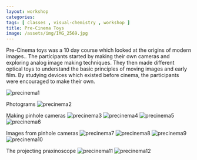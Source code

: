 ```yaml
---
layout: workshop
categories:
tags: [ classes , visual-chemistry , workshop ]
title: Pre-Cinema Toys
image: /assets/img/IMG_2569.jpg
---
```

Pre-Cinema toys was a 10 day course which looked at the origins of modern images.. The participants started by making their own cameras and exploring analog image making techniques. They then made different optical toys to understand the basic principles of moving images and early film. By studying devices which existed before cinema, the participants were encouraged to make their own.
<!--more-->

![precinema1]({{site.baseurl}}/assets/img/IMG_20150901_150931.jpg)

Photograms
![precinema2]({{site.baseurl}}/assets/img/IMG_20150903_173459.jpg)

Making pinhole cameras
![precinema3]({{site.baseurl}}/assets/img/IMG_20150902_152405.jpg)
![precinema4]({{site.baseurl}}/assets/img/IMG_20150902_162219.jpg)
![precinema5]({{site.baseurl}}/assets/img/IMG_2576-225x300.jpg)
![precinema6]({{site.baseurl}}/assets/img/IMG_2578-300x174.jpg)

Images from pinhole cameras
![precinema7]({{site.baseurl}}/assets/img/IMG_2569.jpg)
![precinema8]({{site.baseurl}}/assets/img/IMG_20150903_123939.jpg)
![precinema9]({{site.baseurl}}/assets/img/IMG_20150903_124248-925x1024.jpg)
![precinema10]({{site.baseurl}}/assets/img/IMG_20150903_173435.jpg)


The projecting praxinoscope
![precinema11]({{site.baseurl}}/assets/img/IMG_2544.jpg)
![precinema12]({{site.baseurl}}/assets/img/IMG_2545.jpg)
